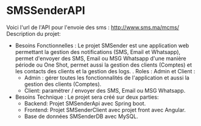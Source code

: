 # SMSSenderAPI
Voici l'url de l'API pour l'envoie des sms :
http://www.sms.ma/mcms/<br>
Description du projet:
* Besoins Fonctionnelles : Le projet SMSender est une application web permettant la gestion des notifications (SMS, Email et Whatsapp), permet d'envoyer des SMS, Email   ou MSG Whatsapp d'une manière période ou One Shot, permet aussi la gestion des clients (Comptes) et les contacts des clients et la gestion des logs.
. Roles :  Admin et Client :
  - Admin : gérer toutes les fonctionnalités de l'application et aussi la gestion des clients (Comptes).
  - Client: paramétrer / envoyer des SMS, Email ou MSG  Whatsapp.
* Besoins Technique : Le projet sera créé sur deux parties:
  - Backend: Projet SMSenderApi avec Spring boot.
  - Frontend: Projet SMSenderClient avec projet front avec Angular.
  - Base de données SMSenderDB avec MySQL.
